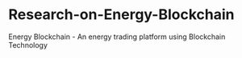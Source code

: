 # Research-on-Energy-Blockchain
Energy Blockchain - An energy trading platform using Blockchain Technology
